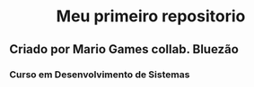 <h1 align="center">Meu primeiro repositorio</h1>
<h2 align"center">Criado por Mario Games collab. Bluezão</h2>
<h3 align"center">Curso em Desenvolvimento de Sistemas</h3>
